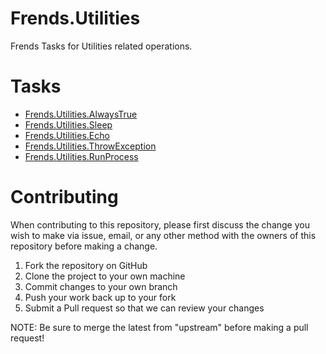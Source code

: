 # Frends.Utilities

Frends Tasks for Utilities related operations.

# Tasks

- [Frends.Utilities.AlwaysTrue](Frends.Utilities.AlwaysTrue/README.md)
- [Frends.Utilities.Sleep](Frends.Utilities.Sleep/README.md)
- [Frends.Utilities.Echo](Frends.Utilities.Echo/README.md)
- [Frends.Utilities.ThrowException](Frends.Utilities.ThrowException/README.md)
- [Frends.Utilities.RunProcess](Frends.Utilities.RunProcess/README.md)

# Contributing
When contributing to this repository, please first discuss the change you wish to make via issue, email, or any other method with the owners of this repository before making a change.

1. Fork the repository on GitHub
2. Clone the project to your own machine
3. Commit changes to your own branch
4. Push your work back up to your fork
5. Submit a Pull request so that we can review your changes

NOTE: Be sure to merge the latest from "upstream" before making a pull request!